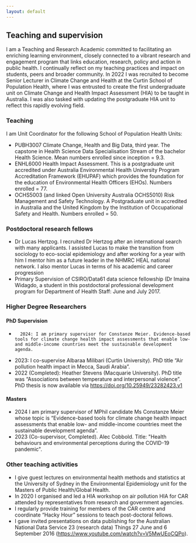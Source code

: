 ```yaml
---
layout: default
---
```


## Teaching and supervision

I am a Teaching and Research Academic committed to facilitating an enriching learning environment, closely connected to a vibrant research and engagement program that links education, research, policy and action in public health. I continually reflect on my teaching practices and impact on students, peers and broader community. In 2022 I was recruited to become Senior Lecturer in Climate Change and Health at the Curtin School of Population Health, where I was entrusted to create the first undergraduate unit on Climate Change and Health Impact Assessment (HIA) to be taught in Australia. I was also tasked with updating the postgraduate HIA unit to reflect this rapidly evolving field. 

### Teaching

I am Unit Coordinator for the following School of Population Health Units:

-	PUBH3007 Climate Change, Health and Big Data, third year. The capstone in Health Science Data Specialisation Stream of the bachelor Health Science. Mean numbers enrolled since inception = 9.3.
-	ENHL6000 Health Impact Assessment. This is a postgraduate unit accredited under Australia Environmental Health University Program Accreditation Framework (EHUPAF) which provides the foundation for the education of Environmental Health Officers (EHOs). Numbers enrolled = 77.
-	OCHS5003 (and linked Open University Australia OCHS5010) Risk Management and Safety Technology. A Postgraduate unit in accredited in Australia and the United Kingdom by the Institution of Occupational Safety and Health. Numbers enrolled = 50.


### Postdoctoral research fellows

-	Dr Lucas Hertzog. I recruited Dr Hertzog after an international search with many applicants. I assisted Lucas to make the transition from sociology to eco-social epidemiology and after working for a year with him I mentor him as a future leader in the NHMRC HEAL national network. I also mentor Lucas in terms of his academic and career progression
-	Primary Supervision of CSIRO/Data61 data science fellowship (Dr Imaina Widagdo, a student in this postdoctoral professional development program for Department of Health Staff: June and July 2017.


### Higher Degree Researchers

#### PhD Supervision

-       2024: I am primary supervisor for Constanze Meier. Evidence-based tools for climate change health impact assessments that enable low- and middle-income countries meet the sustainable development agenda.
-	2023: I co-supervise Albaraa Milibari (Curtin University). PhD title “Air pollution health impact in Mecca, Saudi Arabia”.
-	2022 (Completed): Heather Stevens (Macquarie University). PhD title was “Associations between temperature and interpersonal violence”. PhD thesis is now available via https://doi.org/10.25949/23282423.v1 

#### Masters

- 2024 I am primary supervisor of MPhil candidate Ms Constanze Meier whose topic is “Evidence-based tools for climate change health impact assessments that enable low- and middle-income countries meet the sustainable development agenda”.
- 2023 (Co-supervisor, Completed). Alec Cobbold. Title: "Health behaviours and environmental perceptions during the COVID-19 pandemic".


### Other teaching activities

-	I give guest lectures on environmental health methods and statistics at the University of Sydney in the Environmental Epidemiology unit for the Masters of Public Health/Global Health. 
-	In 2020 I organised and led a HIA workshop on air pollution HIA for CAR attended by representatives from research and government agencies.
-	I regularly provide training for members of the CAR centre and coordinate “Hacky Hour” sessions to teach post-doctoral fellows.
-	I gave invited presentations on data publishing for the Australian National Data Service 23 (research data) Things 27 June and 6 September 2016 (https://www.youtube.com/watch?v=V5MwUEoCQPo).


<!--
- I teach environmental health methods and statistics at the University of Sydney in the Environmental Epidemiology unit for the Masters of Public Health/Global Health. I have assisted tutorials and marking the Masters course over 5 years.
- In 2020 I organised and led a HIA workshop on air pollution HIA for CAR attended by representatives from research and government agencies. I am leading the planning of a follow up workshop in late 2021 that will include hands on training with HIA tools.
- I regularly provide training for members of the CAR centre and coordinate “Hacky Hour” sessions to teach post-doctoral fellows.
- Undergraduate teaching including regular guest lectures on health geography ANU and UNSW (Duntroon) GIS courses between 2012 and 2018.
- VIC EPA, CSIRO and several Melbourne Universities (Monash, Melbourne, LaTrobe) workshop on CAR data sharing and analysis technology December 2018 Melbourne
- I gave a workshop on multilevel data analysis for the ACT Health Department 25 May 2016.
- I gave presentations on data publishing for the Australian National Data Service 23 (research data) Things 27 June and 6 September 2016 (https://www.youtube.com/watch?v=V5MwUEoCQPo).
- Marking masters of environmental health assignments, University of Sydney, Semester 2 2015.
-->
